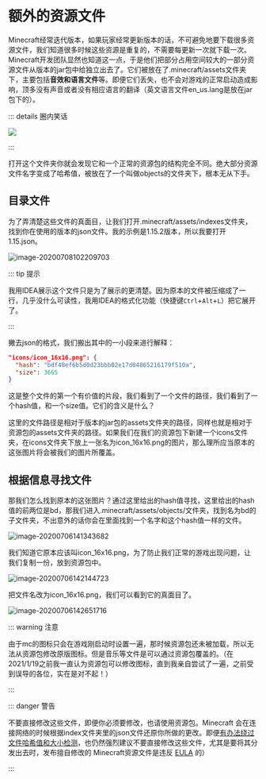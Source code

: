 # 额外的资源文件

Minecraft经常迭代版本，如果玩家经常更新版本的话，不可避免地要下载很多资源文件，我们知道很多时候这些资源是重复的，不需要每更新一次就下载一次。Minecraft开发团队显然也知道这一点，于是他们把部分占用空间较大的一部分资源文件从版本的jar包中给独立出去了。它们被放在了.minecraft/assets文件夹下，主要包括**音效和语言文件**等。即便它们丢失，也不会对游戏的正常启动造成影响，顶多没有声音或者没有相应语言的翻译（英文语言文件en_us.lang是放在jar包下的）。

::: details 圈内笑话

![](https://i.loli.net/2020/07/27/siHkrCB2RZUE5NP.jpg)

:::

打开这个文件夹你就会发现它和一个正常的资源包的结构完全不同。绝大部分资源文件名字变成了哈希值，被放在了一个叫做objects的文件夹下，根本无从下手。

## 目录文件

为了弄清楚这些文件的真面目，让我们打开.minecraft/assets/indexes文件夹，找到你在使用的版本的json文件。我的示例是1.15.2版本，所以我要打开1.15.json。

![image-20200708102209703](https://i.loli.net/2020/07/27/XFWb4aPRxqc5m9p.png)

::: tip 提示

我用IDEA展示这个文件只是为了展示的更清楚。因为原本的文件被压缩成了一行，几乎没什么可读性，我用IDEA的格式化功能（快捷键`Ctrl`+`Alt`+`L`）把它展开了。

:::

撇去json的格式，我们搬出其中的一小段来进行解释：

```json
"icons/icon_16x16.png": {
  "hash": "bdf48ef6b5d0d23bbb02e17d04865216179f510a",
  "size": 3665
}
```

这是整个文件的第一个有价值的片段，我们看到了一个文件的路径，我们看到了一个hash值，和一个size值。它们的含义是什么？

这里的文件路径是相对于版本的jar包的assets文件夹的路径，同样也就是相对于资源包的assets文件夹的路径。如果我们在我们的资源包下新建一个icons文件夹，在icons文件夹下放上一张名为icon_16x16.png的图片，那么理所应当原本的这张图片将会被我们的图片所覆盖。

## 根据信息寻找文件

那我们怎么找到原本的这张图片？通过这里给出的hash值寻找，这里给出的hash值的前两位是bd，那我们进入.minecraft/assets/objects/文件夹，找到名为bd的子文件夹，不出意外的话你会在里面找到一个名字和这个hash值一样的文件。

![image-20200706141343682](https://i.loli.net/2020/07/27/hZUBqctgOyXNHi4.png)

我们知道它原本应该叫icon_16x16.png，为了防止我们正常的游戏出现问题，让我们复制一份，放到资源包中。

![image-20200706142144723](https://i.loli.net/2020/07/27/MlY4DICAKRyUzEc.png)

把文件名改为icon_16x16.png，我们可以看到它的真面目了。

![image-20200706142651716](https://i.loli.net/2020/07/27/S1KqaxgnstiWlCz.png)

::: warning 注意

由于mc的图标只会在游戏刚启动时设置一遍，那时候资源包还未被加载，所以无法从资源包修改原版图标。但是音乐等文件是可以通过资源包覆盖的。（在2021/1/19之前我一直认为资源包可以修改图标，直到我亲自尝试了一遍，之前受到误导的各位，实在是对不起！）

:::

::: danger 警告

不要直接修改这些文件，即便你必须要修改，也请使用资源包。Minecraft 会在连接网络的时候根据index文件夹里的json文件还原你所做的更改。即便[有办法绕过文件哈希值和大小检测](https://www.mcbbs.net/thread-421087-1-1.html)，也仍然强烈建议不要直接修改这些文件，尤其是要将其分发出去时，发布擅自修改的 Minecraft资源文件是违反 [EULA](https://www.minecraft.net/zh-hans/terms/r1/) 的）

:::
